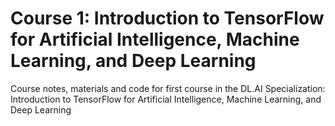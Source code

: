 # Course 1: Introduction to TensorFlow for Artificial Intelligence, Machine Learning, and Deep Learning

Course notes, materials and code for first course in the DL.AI Specialization: Introduction to TensorFlow for Artificial Intelligence, Machine Learning, and Deep Learning
